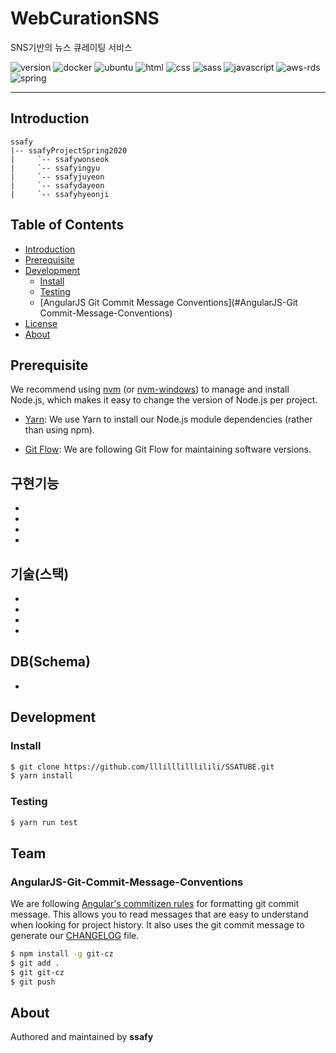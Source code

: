 # WebCurationSNS
SNS기반의 뉴스 큐레이팅 서비스

![version](https://img.shields.io/badge/version-0.0.1-orange?)
![docker](https://img.shields.io/badge/docker-19.03.5-blue?logo=Docker)
![ubuntu](https://img.shields.io/badge/ubuntu-19.04-yellow?logo=ubuntu)
![html](https://img.shields.io/badge/html-html5-red?logo=html5)
![css](https://img.shields.io/badge/css-css3-red?logo=css3)
![sass](https://img.shields.io/badge/sass-1.23.0-red?logo=sass)
![javascript](https://img.shields.io/badge/javascript-es6-yellowgreen?logo=javascript)
![aws-rds](https://img.shields.io/badge/aws%20-rds-ff69b4?logo=Amazon)
![spring](https://img.shields.io/badge/spring-5.2.2-green?logo=spring)

---
## Introduction

```
ssafy
|-- ssafyProjectSpring2020
|     `-- ssafywonseok
|     `-- ssafyingyu
|     `-- ssafyjuyeon
|     `-- ssafydayeon
|     `-- ssafyhyeonji
```

## Table of Contents

- [Introduction](#introduction)
- [Prerequisite](#prerequisite)
- [Development](#development)
  - [Install](#install)
  - [Testing](#testing)
  - [AngularJS Git Commit Message Conventions](#AngularJS-Git Commit-Message-Conventions)
- [License](#license)
- [About](#about)

## Prerequisite

We recommend using [nvm](https://github.com/creationix/nvm) (or [nvm-windows](https://github.com/coreybutler/nvm-windows)) to manage and install Node.js, which makes it easy to change the version of Node.js per project.

- [Yarn](https://yarnpkg.com): We use Yarn to install our Node.js module dependencies (rather than using npm).

- [Git Flow](https://github.com/nvie/gitflow/wiki/Installation): We are following Git Flow for maintaining software versions.

## 구현기능

- 
-
- 
- 

## 기술(스택)

- 
- 
- 
- 

## DB(Schema) 

- 

## Development

### Install

```bash
$ git clone https://github.com/lllilllilllilili/SSATUBE.git
$ yarn install
```
### Testing

```bash
$ yarn run test
```

## Team

### AngularJS-Git-Commit-Message-Conventions

We are following [Angular's commitizen rules](https://github.com/angular/angular.js/blob/master/DEVELOPERS.md#-git-commit-guidelines) for formatting git commit message. This allows you to read messages that are easy to understand when looking for project history. It also uses the git commit message to generate our [CHANGELOG](/CHANGELOG.md) file.

```bash
$ npm install -g git-cz
$ git add .
$ git git-cz
$ git push
```

## About

Authored and maintained by **ssafy**
